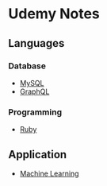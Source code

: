 # Udemy Notes

## Languages

### Database
- [MySQL](https://github.com/hungrypc/notes/blob/master/root/mysql.md)
- [GraphQL](https://github.com/hungrypc/notes/blob/master/root/graphql.md)

### Programming
- [Ruby](https://github.com/hungrypc/notes/blob/master/root/ruby/README.md)

## Application

- [Machine Learning](https://github.com/hungrypc/notes/blob/master/root/machine_learning.md)